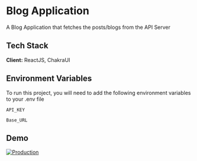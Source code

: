 
# Blog Application

A Blog Application that fetches the posts/blogs from the API Server



## Tech Stack

**Client:** ReactJS, ChakraUI


## Environment Variables

To run this project, you will need to add the following environment variables to your .env file

`API_KEY`

`Base_URL`

## Demo
[![Production](https://img.shields.io/badge/Vercel-000000?style=for-the-badge&logo=vercel&logoColor=white)](https://blogapp-shriansh.vercel.app/)
